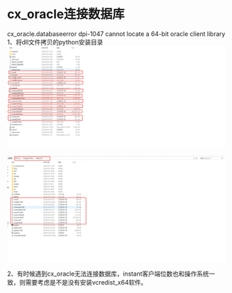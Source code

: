 # cx_oracle连接数据库
cx_oracle.databaseerror dpi-1047 cannot locate a 64-bit oracle client library
1、将dll文件拷贝的python安装目录
![](vx_images/40463920211268.png)

![](vx_images/348303920229694.png)

2、有时候遇到cx_oracle无法连接数据库，instant客户端位数也和操作系统一致，则需要考虑是不是没有安装vcredist_x64软件。
